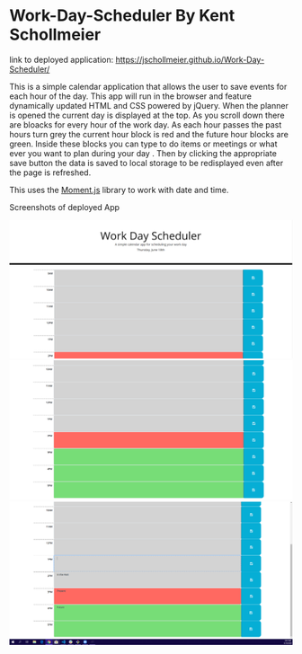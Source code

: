 # Work-Day-Scheduler By Kent Schollmeier

link to deployed application: https://jschollmeier.github.io/Work-Day-Scheduler/


This is a simple calendar application that allows the user to save events for each hour of the day. This app will run in the browser and feature dynamically updated HTML and CSS powered by jQuery. When the planner is opened the current day is displayed at the top. As you scroll down there are bloacks for every hour of the work day. As each hour passes the past hours turn grey the current hour block is red and the future hour blocks are green. Inside these blocks you can type to do items or meetings or what ever you want to plan during your day . Then by clicking the appropriate save button the data is saved to local storage to be redisplayed even after the page is refreshed.

This uses the [Moment.js](https://momentjs.com/) library to work with date and time. 

Screenshots of deployed App

<img src="https://raw.githubusercontent.com/jschollmeier/Work-Day-Scheduler/master/WDSSS1.png" alt="My cool logo"/>
<img src="https://raw.githubusercontent.com/jschollmeier/Work-Day-Scheduler/master/WDSSS2.PNG" alt="My cool logo"/>
<img src="https://raw.githubusercontent.com/jschollmeier/Work-Day-Scheduler/master/WDSSS3.PNG" alt="My cool logo"/>




